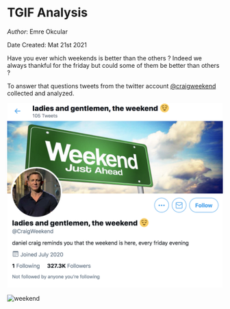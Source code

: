 # TGIF Analysis

*Author*: Emre Okcular

Date Created: Mat 21st 2021

Have you ever which weekends is better than the others ? Indeed we always thankful for the friday but could some of them be better than others ?

To answer that questions tweets from the twitter account [@craigweekend](https://twitter.com/craigweekend) collected and analyzed.

![weekend](/resources/craigweekend_profile.png)

![weekend](/resources/craig.gif)

